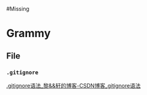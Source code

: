 #Missing 

# Grammy
## File
### `.gitignore`

[.gitignore语法_黎&&轩的博客-CSDN博客_gitignore语法](https://blog.csdn.net/yuan_jlj/article/details/125148321)
